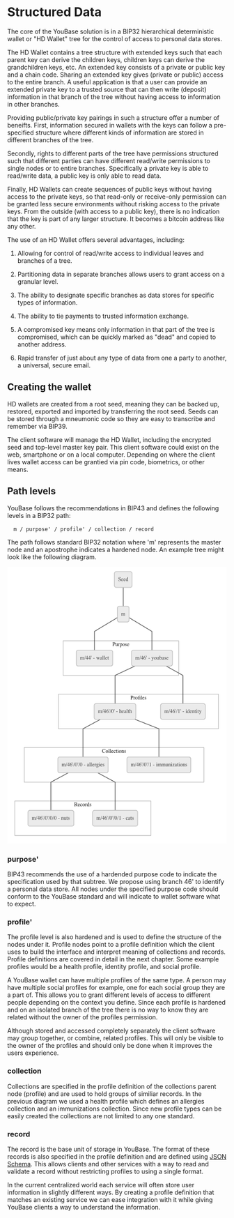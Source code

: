 # Structured Data

The core of the YouBase solution is in a BIP32 hierarchical deterministic wallet or "HD Wallet" tree for the control of access to personal data stores.

The HD Wallet contains a tree structure with extended keys such that each parent key can derive the children keys, children keys can derive the grandchildren keys, etc. An extended key consists of a private or public key and a chain code.  Sharing an extended key gives (private or public) access to the entire branch. A useful application is that a user can provide an extended private key to a trusted source that can then write (deposit) information in that branch of the tree without having access to information in other branches.

Providing public/private key pairings in such a structure offer a number of beneifts. First, information secured in wallets with the keys can follow a pre-specified structure where different kinds of information are stored in different branches of the tree.

Secondly, rights to different parts of the tree have permissions structured such that different parties can have different read/write permissions to single nodes or to entire branches. Specifically a private key is able to read/write data, a public key is only able to read data.

Finally, HD Wallets can create sequences of public keys without having access to the private keys, so that read-only or receive-only permission can be granted less secure environments without risking access to the private keys. From the outside (with access to a public key), there is no indication that the key is part of any larger structure. It becomes a bitcoin address like any other.

The use of an HD Wallet offers several advantages, including:

1. Allowing for control of read/write access to individual leaves and branches of a tree.

2. Partitioning data in separate branches allows users to grant access on a granular level.

3. The ability to designate specific branches as data stores for specific types of information.

4. The ability to tie payments to trusted information exchange.

5. A compromised key means only information in that part of the tree is compromised, which can be quickly marked as "dead" and copied to another address.

6. Rapid transfer of just about any type of data from one a party to another, a universal, secure email.

## Creating the wallet

HD wallets are created from a root seed, meaning they can be backed up, restored, exported and imported by transferring the root seed. Seeds can be stored through a mneumonic code so they are easy to transcribe and remember via BIP39.

The client software will manage the HD Wallet, including the encrypted seed and top-level master key pair. This client software could exist on the web, smartphone or on a local computer. Depending on where the client lives wallet access can be grantied via pin code, biometrics, or other means.


## Path levels

YouBase follows the recommendations in BIP43 and defines the following levels in a BIP32 path:

```
  m / purpose' / profile' / collection / record
```

The path follows standard BIP32 notation where 'm' represents the master node
and an apostrophe indicates a hardened node. An example tree might look like the
following diagram.

![Structured Data](/diagrams/structured-data.png)

### purpose'

BIP43 recommends the use of a hardended purpose code to indicate the specification used by that subtree. We propose using branch 46' to identify a personal data store. All nodes under the specified purpose code should conform to the YouBase standard and will indicate to wallet software what to expect.

### profile'

The profile level is also hardened and is used to define the structure of the nodes under it. Profile nodes point to a profile definition which the client uses to build the interface and interpret meaning of collections and records. Profile definitions are covered in detail in the next chapter. Some example profiles would be a health profile, identity profile, and social profile.

A YouBase wallet can have multiple profiles of the same type. A person may have multiple social profiles for example, one for each social group they are a part of. This allows you to grant different levels of access to different people depending on the context you define. Since each profile is hardened and on an isolated branch of the tree there is no way to know they are related without the owner of the profiles permission.

Although stored and accessed completely separately the client software may group together, or combine, related profiles. This will only be visible to the owner of the profiles and should only be done when it improves the users experience.

### collection

Collections are specified in the profile definition of the collections parent node (profile) and are used to hold groups of similiar records. In the previous diagram we used a health profile which defines an allergies collection and an immunizations collection. Since new profile types can be easily created the collections are not limited to any one standard.

### record

The record is the base unit of storage in YouBase. The format of these records is also specified in the profile definition and are defined using [JSON Schema](http://json-schema.org). This allows clients and other services with a way to read and validate a record without restricting profiles to using a single format.

In the current centralized world each service will often store user information in slightly different ways. By creating a profile definition that matches an existing service we can ease integration with it while giving YouBase clients a way to understand the information.
